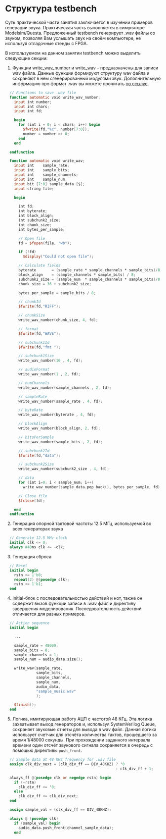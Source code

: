 # Структура testbench
Суть практической части занятия заключается в изучении примеров генерации звука. Практическая часть выполняется в симуляторе Modelsim/Questa. Предложенный testbench генерирует .wav файлы со звуком, позволяя Вам услышать звук на своём компьютере, не используя отладочные стенды с FPGA.

В используемом на данном занятии testbench можно выделить следующие секции:

1. Функции write_wav_number и write_wav – предназначены для записи wav файла. Данные функции формируют структуру wav файла и сохраняют в нём сгенерированный модулями звук. Дополнительную информацию про формат .wav вы можете прочитать [по ссылке](https://radioprog.ru/post/1025).

```verilog
  // Functions to save .wav file
  function automatic void write_wav_number;
    input int number;
    input int chars;
    input int fd;

    begin
      for (int i = 0; i < chars; i++) begin
        $fwrite(fd,"%c", number[7:0]);
        number = number >> 8;
      end
    end

  endfunction

  function automatic void write_wav;
    input int    sample_rate;
    input int    sample_bits;
    input int    sample_channels;
    input int    sample_num;
    input bit [7:0] sample_data [$];
    input string file;

    begin

      int fd;
      int byterate;
      int block_align;
      int subchunk2_size;
      int chunk_size;
      int bytes_per_sample;

      // Open file
      fd = $fopen(file, "wb");

      if (!fd)
        $display("Could not open file");

      // Calculate fields
      byterate       = (sample_rate * sample_channels * sample_bits)/8;
      block_align    = (sample_channels * sample_bits) / 8;
      subchunk2_size = (sample_num  * sample_channels * sample_bits)/8;
      chunk_size = 36 + subchunk2_size;

      bytes_per_sample = sample_bits / 8;

      // chunkId
      $fwrite(fd,"RIFF");

      // chunkSize
      write_wav_number(chunk_size, 4, fd);

      // format
      $fwrite(fd,"WAVE");

      // subchunk1Id
      $fwrite(fd,"fmt ");

      // subchunk1Size
      write_wav_number(16 , 4, fd);

      // audioFormat
      write_wav_number(1 , 2, fd);

      // numChannels
      write_wav_number(sample_channels , 2, fd);

      // sampleRate
      write_wav_number(sample_rate , 4, fd);

      // byteRate
      write_wav_number(byterate , 4, fd);

      // blockAlign
      write_wav_number(block_align, 2, fd);

      // bitsPerSample
      write_wav_number(sample_bits , 2, fd);

      // subchunk2Id
      $fwrite(fd,"data");

      // subchunk2Size
      write_wav_number(subchunk2_size , 4, fd);

      // data
      for (int i=0; i < sample_num; i++)
        write_wav_number(sample_data.pop_back(), bytes_per_sample, fd);

      // Close file
      $fclose(fd);

    end
  endfunction
```

2. Генерация опорной тактовой частоты 12.5 МГц, используемой во всех генераторах звука
```verilog
  // Generate 12.5 MHz clock
  initial clk <= 0;
  always #40ns clk <= ~clk;
```

3. Генерация сброса
```verilog
  // Reset
  initial begin
    rstn <= 1'b0;
    repeat(2) @(posedge clk);
    rstn <= 1'b1;
  end
```

4. Initial-блок c последовательностью действий и нот, также он содержит вызов функции записи в .wav файл и директиву завершения моделирования. Последовательность действий отличается для разных примеров.

```verilog
  // Action sequence
  initial begin

    ...

    sample_rate = 48000;
    sample_bits = 8;
    sample_channels = 1;
    sample_num = audio_data.size();

    write_wav(sample_rate,
              sample_bits,
              sample_channels,
              sample_num,
              audio_data,
              "sample_music.wav"
              );

    $finish();
  end
```

5. Логика, имитирующая работу АЦП с частотой 48 КГц. Эта логика захватывает выход генераторов и, используя SystemVerilog Queue, сохраняет звуковые отчеты для вывода в wav файл. Данная логика использует счетчик для отсчёта количества тактов, прошедшего за время 1/48000 секунды. При прохождении заданного интервала времени один отсчёт звукового сигнала сохраняется в очередь с помощью директивы `push_front`.

```verilog
  // Sample data at 48 KHz frequency for .wav file
  assign clk_div_next = (clk_div_ff == DIV_48KHZ) ? '0
                                                  : clk_div_ff + 1;

  always_ff @(posedge clk or negedge rstn) begin
    if (~rstn)
      clk_div_ff <= '0;
    else
      clk_div_ff <= clk_div_next;
  end

  assign sample_val = (clk_div_ff == DIV_48KHZ);

  always @ (posedge clk)
    if (sample_val) begin
      audio_data.push_front(channel_sample_data);
    end
```
